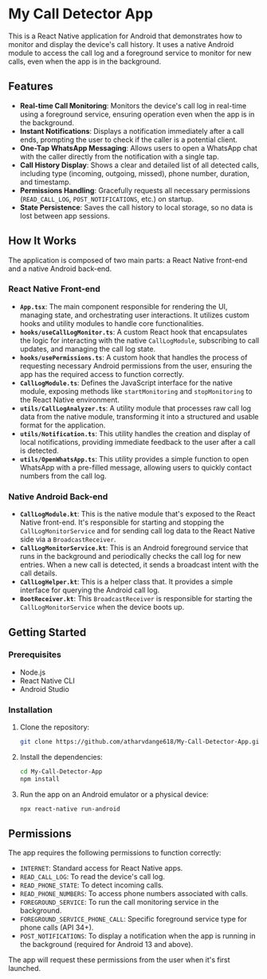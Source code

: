 # My Call Detector App

This is a React Native application for Android that demonstrates how to monitor and display the device's call history. It uses a native Android module to access the call log and a foreground service to monitor for new calls, even when the app is in the background.

## Features

- **Real-time Call Monitoring**: Monitors the device's call log in real-time using a foreground service, ensuring operation even when the app is in the background.
- **Instant Notifications**: Displays a notification immediately after a call ends, prompting the user to check if the caller is a potential client.
- **One-Tap WhatsApp Messaging**: Allows users to open a WhatsApp chat with the caller directly from the notification with a single tap.
- **Call History Display**: Shows a clear and detailed list of all detected calls, including type (incoming, outgoing, missed), phone number, duration, and timestamp.
- **Permissions Handling**: Gracefully requests all necessary permissions (`READ_CALL_LOG`, `POST_NOTIFICATIONS`, etc.) on startup.
- **State Persistence**: Saves the call history to local storage, so no data is lost between app sessions.

## How It Works

The application is composed of two main parts: a React Native front-end and a native Android back-end.

### React Native Front-end

- **`App.tsx`**: The main component responsible for rendering the UI, managing state, and orchestrating user interactions. It utilizes custom hooks and utility modules to handle core functionalities.
- **`hooks/useCallLogMonitor.ts`**: A custom React hook that encapsulates the logic for interacting with the native `CallLogModule`, subscribing to call updates, and managing the call log state.
- **`hooks/usePermissions.ts`**: A custom hook that handles the process of requesting necessary Android permissions from the user, ensuring the app has the required access to function correctly.
- **`CallLogModule.ts`**: Defines the JavaScript interface for the native module, exposing methods like `startMonitoring` and `stopMonitoring` to the React Native environment.
- **`utils/CallLogAnalyzer.ts`**: A utility module that processes raw call log data from the native module, transforming it into a structured and usable format for the application.
- **`utils/Notification.ts`**: This utility handles the creation and display of local notifications, providing immediate feedback to the user after a call is detected.
- **`utils/OpenWhatsApp.ts`**: This utility provides a simple function to open WhatsApp with a pre-filled message, allowing users to quickly contact numbers from the call log.

### Native Android Back-end

- **`CallLogModule.kt`**: This is the native module that's exposed to the React Native front-end. It's responsible for starting and stopping the `CallLogMonitorService` and for sending call log data to the React Native side via a `BroadcastReceiver`.
- **`CallLogMonitorService.kt`**: This is an Android foreground service that runs in the background and periodically checks the call log for new entries. When a new call is detected, it sends a broadcast intent with the call details.
- **`CallLogHelper.kt`**: This is a helper class that. It provides a simple interface for querying the Android call log.
- **`BootReceiver.kt`**: This `BroadcastReceiver` is responsible for starting the `CallLogMonitorService` when the device boots up.

## Getting Started

### Prerequisites

- Node.js
- React Native CLI
- Android Studio

### Installation

1. Clone the repository:

   ```bash
   git clone https://github.com/atharvdange618/My-Call-Detector-App.git
   ```

2. Install the dependencies:

   ```bash
   cd My-Call-Detector-App
   npm install
   ```

3. Run the app on an Android emulator or a physical device:

   ```bash
   npx react-native run-android
   ```

## Permissions

The app requires the following permissions to function correctly:

- `INTERNET`: Standard access for React Native apps.
- `READ_CALL_LOG`: To read the device's call log.
- `READ_PHONE_STATE`: To detect incoming calls.
- `READ_PHONE_NUMBERS`: To access phone numbers associated with calls.
- `FOREGROUND_SERVICE`: To run the call monitoring service in the background.
- `FOREGROUND_SERVICE_PHONE_CALL`: Specific foreground service type for phone calls (API 34+).
- `POST_NOTIFICATIONS`: To display a notification when the app is running in the background (required for Android 13 and above).

The app will request these permissions from the user when it's first launched.
